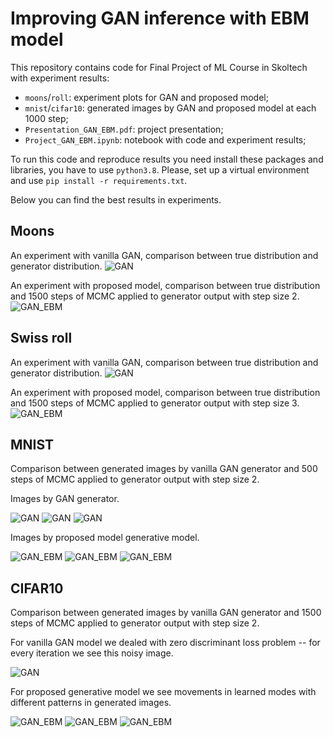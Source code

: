 # Improving GAN inference with EBM model

This repository contains code for Final Project of ML Course in Skoltech with experiment results:
- `moons`/`roll`: experiment plots for GAN and proposed model;
- `mnist`/`cifar10`: generated images by GAN and proposed model at each 1000 step;
- `Presentation_GAN_EBM.pdf`: project presentation;
- `Project_GAN_EBM.ipynb`: notebook with code and experiment results;

To run this code and reproduce results you need install these packages and libraries, you have to use `python3.8`. Please, set up a virtual environment and use `pip install -r requirements.txt`.

Below you can find the best results in experiments.

## Moons
An experiment with vanilla GAN, comparison between true distribution and generator distribution.
![GAN](https://github.com/v-vskv-v/GAN_EBM/blob/master/moons/GAN.png)

An experiment with proposed model, comparison between true distribution and 1500 steps of MCMC applied to generator output with step size 2.
![GAN_EBM](https://github.com/v-vskv-v/GAN_EBM/blob/master/moons/GAN_EBM.png)

## Swiss roll
An experiment with vanilla GAN, comparison between true distribution and generator distribution.
![GAN](https://github.com/v-vskv-v/GAN_EBM/blob/master/roll/GAN.png)

An experiment with proposed model, comparison between true distribution and 1500 steps of MCMC applied to generator output with step size 3.
![GAN_EBM](https://github.com/v-vskv-v/GAN_EBM/blob/master/roll/GAN_EBM.png)

## MNIST
Comparison between generated images by vanilla GAN generator and 500 steps of MCMC  applied to generator output with step size 2.

Images by GAN generator.

![GAN](https://github.com/v-vskv-v/GAN_EBM/blob/master/mnist/GAN/step38000.jpg "Vanilla GAN") ![GAN](https://github.com/v-vskv-v/GAN_EBM/blob/master/mnist/GAN/step35000.jpg "Vanilla GAN") ![GAN](https://github.com/v-vskv-v/GAN_EBM/blob/master/mnist/GAN/step30000.jpg "Vanilla GAN")

Images by proposed model generative model.

![GAN_EBM](https://github.com/v-vskv-v/GAN_EBM/blob/master/mnist/GAN_EBM/step11000.jpg "Proposed model") ![GAN_EBM](https://github.com/v-vskv-v/GAN_EBM/blob/master/mnist/GAN_EBM/step10000.jpg "Proposed model") ![GAN_EBM](https://github.com/v-vskv-v/GAN_EBM/blob/master/mnist/GAN_EBM/step8000.jpg "Proposed model")

## CIFAR10
Comparison between generated images by vanilla GAN generator and 1500 steps of MCMC  applied to generator output with step size 2.

For vanilla GAN model we dealed with zero discriminant loss problem -- for every iteration we see this noisy image.

![GAN](https://github.com/v-vskv-v/GAN_EBM/blob/master/cifar10/GAN/step21000.jpg "Vanilla GAN")

For proposed generative model we see movements in learned modes with different patterns in generated images.

![GAN_EBM](https://github.com/v-vskv-v/GAN_EBM/blob/master/cifar10/GAN_EBM/step29000.jpg "Proposed model") ![GAN_EBM](https://github.com/v-vskv-v/GAN_EBM/blob/master/cifar10/GAN_EBM/step12000.jpg "Proposed model") ![GAN_EBM](https://github.com/v-vskv-v/GAN_EBM/blob/master/cifar10/GAN_EBM/step20000.jpg "Proposed model")

